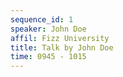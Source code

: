 ```yaml
---
sequence_id: 1
speaker: John Doe
affil: Fizz University
title: Talk by John Doe
time: 0945 - 1015
---
```

